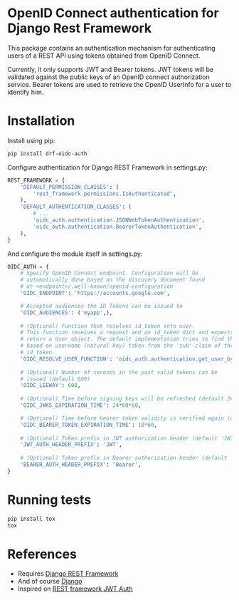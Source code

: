 # OpenID Connect authentication for Django Rest Framework

This package contains an authentication mechanism for authenticating 
users of a REST API using tokens obtained from OpenID Connect.

Currently, it only supports JWT and Bearer tokens. JWT tokens will be 
validated against the public keys of an OpenID connect authorization 
service. Bearer tokens are used to retrieve the OpenID UserInfo for a
user to identify him.

# Installation

Install using pip:

```sh
pip install drf-oidc-auth
```

Configure authentication for Django REST Framework in settings.py:

```py
REST_FRAMEWORK = {
    'DEFAULT_PERMISSION_CLASSES': (
        'rest_framework.permissions.IsAuthenticated',
    ),
    'DEFAULT_AUTHENTICATION_CLASSES': (
        # ...
        'oidc_auth.authentication.JSONWebTokenAuthentication',
        'oidc_auth.authentication.BearerTokenAuthentication',
    ),
}
```

And configure the module itself in settings.py:
```py
OIDC_AUTH = {
    # Specify OpenID Connect endpoint. Configuration will be
    # automatically done based on the discovery document found
    # at <endpoint>/.well-known/openid-configuration
    'OIDC_ENDPOINT': 'https://accounts.google.com',

    # Accepted audiences the ID Tokens can be issued to
    'OIDC_AUDIENCES': ('myapp',),
    
    # (Optional) Function that resolves id_token into user.
    # This function receives a request and an id_token dict and expects to
    # return a User object. The default implementation tries to find the user
    # based on username (natural key) taken from the 'sub'-claim of the
    # id_token.
    'OIDC_RESOLVE_USER_FUNCTION': 'oidc_auth.authentication.get_user_by_id',
    
    # (Optional) Number of seconds in the past valid tokens can be 
    # issued (default 600)
    'OIDC_LEEWAY': 600,
    
    # (Optional) Time before signing keys will be refreshed (default 24 hrs)
    'OIDC_JWKS_EXPIRATION_TIME': 24*60*60,

    # (Optional) Time before bearer token validity is verified again (default 10 minutes)
    'OIDC_BEARER_TOKEN_EXPIRATION_TIME': 10*60,
    
    # (Optional) Token prefix in JWT authorization header (default 'JWT')
    'JWT_AUTH_HEADER_PREFIX': 'JWT',
    
    # (Optional) Token prefix in Bearer authorization header (default 'Bearer')
    'BEARER_AUTH_HEADER_PREFIX': 'Bearer',
}
```

# Running tests

```sh
pip install tox
tox
```

# References

* Requires [Django REST Framework](http://www.django-rest-framework.org/)
* And of course [Django](https://www.djangoproject.com/)
* Inspired on [REST framework JWT Auth](https://github.com/GetBlimp/django-rest-framework-jwt)
